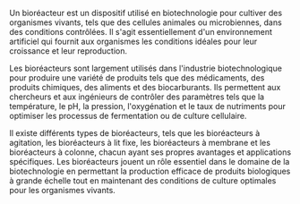 Un bioréacteur est un dispositif utilisé en biotechnologie pour cultiver des organismes vivants, tels que des cellules animales ou microbiennes, dans des conditions contrôlées. Il s'agit essentiellement d'un environnement artificiel qui fournit aux organismes les conditions idéales pour leur croissance et leur reproduction.

Les bioréacteurs sont largement utilisés dans l'industrie biotechnologique pour produire une variété de produits tels que des médicaments, des produits chimiques, des aliments et des biocarburants. Ils permettent aux chercheurs et aux ingénieurs de contrôler des paramètres tels que la température, le pH, la pression, l'oxygénation et le taux de nutriments pour optimiser les processus de fermentation ou de culture cellulaire.

Il existe différents types de bioréacteurs, tels que les bioréacteurs à agitation, les bioréacteurs à lit fixe, les bioréacteurs à membrane et les bioréacteurs à colonne, chacun ayant ses propres avantages et applications spécifiques. Les bioréacteurs jouent un rôle essentiel dans le domaine de la biotechnologie en permettant la production efficace de produits biologiques à grande échelle tout en maintenant des conditions de culture optimales pour les organismes vivants.
